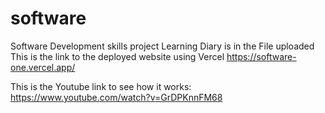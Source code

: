 # software
Software Development skills project
Learning Diary is in the File uploaded
This is the link to the deployed website using Vercel
https://software-one.vercel.app/

This is the Youtube link to see how it works:
https://www.youtube.com/watch?v=GrDPKnnFM68
